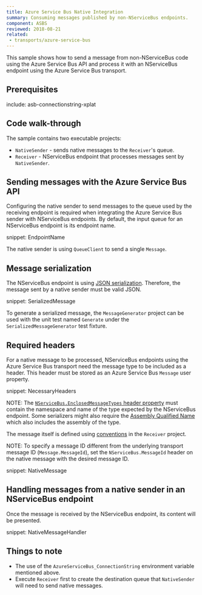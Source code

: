 ```yaml
---
title: Azure Service Bus Native Integration
summary: Consuming messages published by non-NServiceBus endpoints.
component: ASBS
reviewed: 2018-08-21
related:
 - transports/azure-service-bus
---
```


This sample shows how to send a message from non-NServiceBus code using the Azure Service Bus API and process it with an NServiceBus endpoint using the Azure Service Bus transport.

## Prerequisites

include: asb-connectionstring-xplat


## Code walk-through

The sample contains two executable projects:

 * `NativeSender` - sends native messages to the `Receiver`'s queue.
 * `Receiver` - NServiceBus endpoint that processes messages sent by `NativeSender`.


## Sending messages with the Azure Service Bus API

Configuring the native sender to send messages to the queue used by the receiving endpoint is required when integrating the Azure Service Bus sender with NServiceBus endpoints. By default, the input queue for an NServiceBus endpoint is its endpoint name.

snippet: EndpointName

The native sender is using `QueueClient` to send a single `Message`.


## Message serialization

The NServiceBus endpoint is using [JSON serialization](/nservicebus/serialization/newtonsoft.md). Therefore, the message sent by a native sender must be valid JSON.

snippet: SerializedMessage

To generate a serialized message, the `MessageGenerator` project can be used with the unit test named `Generate` under the `SerializedMessageGenerator` test fixture.


## Required headers

For a native message to be processed, NServiceBus endpoints using the Azure Service Bus transport need the message type to be included as a header. This header must be stored as an Azure Service Bus `Message` user property.

snippet: NecessaryHeaders

NOTE: The [`NServiceBus.EnclosedMessageTypes` header property](/nservicebus/messaging/headers.md#serialization-headers-nservicebus-enclosedmessagetypes) must contain the namespace and name of the type expected by the NServiceBus endpoint. Some serializers might also require the [Assembly Qualified Name](https://docs.microsoft.com/en-us/dotnet/api/system.type.assemblyqualifiedname) which also includes the assembly of the type.

The message itself is defined using [conventions](/nservicebus/messaging/conventions.md) in the `Receiver` project.

NOTE: To specify a message ID different from the underlying transport message ID (`Message.MessageId`), set the `NServiceBus.MessageId` header on the native message with the desired message ID.

snippet: NativeMessage


## Handling messages from a native sender in an NServiceBus endpoint

Once the message is received by the NServiceBus endpoint, its content will be presented.

snippet: NativeMessageHandler


## Things to note

 * The use of the `AzureServiceBus_ConnectionString` environment variable mentioned above.
 * Execute `Receiver` first to create the destination queue that `NativeSender` will need to send native messages.

